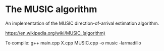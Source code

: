 # The MUSIC algorithm
An implementation of the MUSIC direction-of-arrival estimation algorithm. 

https://en.wikipedia.org/wiki/MUSIC_(algorithm)

To compile: g++ main.cpp X.cpp MUSIC.cpp -o music -larmadillo
